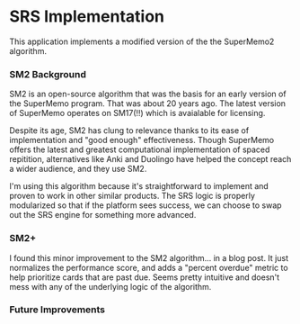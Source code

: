 # SRS Implementation
This application implements a modified version of the the SuperMemo2 algorithm. 

### SM2 Background
SM2 is an open-source algorithm that was the basis for an early version of the SuperMemo program. That was about 20 years ago. The latest version of SuperMemo operates on SM17(!!) which is avaialable for licensing. 

Despite its age, SM2 has clung to relevance thanks to its ease of implementation and "good enough" effectiveness. Though SuperMemo offers the latest and greatest computational implementation of spaced repitition, alternatives like Anki and Duolingo have helped the concept reach a wider audience, and they use SM2. 

I'm using this algorithm because it's straightforward to implement and proven to work in other similar products. The SRS logic is properly modularized so that if the platform sees success, we can choose to swap out the SRS engine for something more advanced. 

### SM2+
I found this minor improvement to the SM2 algorithm... in a blog post. It just normalizes the performance score, and adds a "percent overdue" metric to help prioritize cards that are past due. Seems pretty intuitive and doesn't mess with any of the underlying logic of the algorithm.

### Future Improvements

